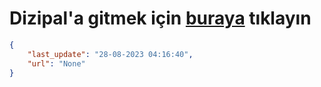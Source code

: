# Dizipal'a gitmek için [buraya](None) tıklayın
    
```json
{
    "last_update": "28-08-2023 04:16:40",
    "url": "None"
}
```